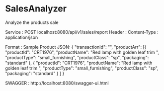 # SalesAnalyzer
Analyze the products sale

Service : POST
localhost:8080/api/v1/sales/report
Header : Content-Type : application/json


Format : 
Sample Product JSON:
{
	"transactionId": "",
	"productArr": [{
			"productId": "CRT1976",
			"productName": "Red lamp with golden leaf trim ",
			"productType": "small_furnishing",
			"productClass": "sp",
			"packaging": "standard"
		},
		{
			"productId": "CRT1976",
			"productName": "Red lamp with golden leaf trim ",
			"productType": "small_furnishing",
			"productClass": "sp",
			"packaging": "standard"
		}
	]
}


SWAGGER : http://localhost:8080/swagger-ui.html